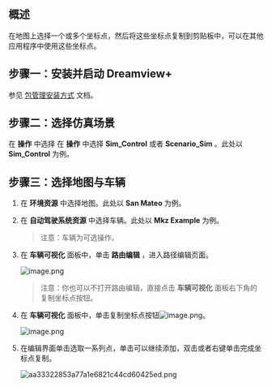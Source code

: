 ## 概述

在地图上选择一个或多个坐标点，然后将这些坐标点复制到剪贴板中，可以在其他应用程序中使用这些坐标点。

## 步骤一：安装并启动 Dreamview+

参见 [包管理安装方式](docs/安装指南/包管理安装方式.md) 文档。

## 步骤二：选择仿真场景

在 **操作** 中选择 在 **操作** 中选择 **Sim_Control** 或者 **Scenario_Sim** 。此处以 **Sim_Control** 为例。

## 步骤三：选择地图与车辆

1. 在 **环境资源** 中选择地图。此处以 **San Mateo** 为例。

2. 在 **自动驾驶系统资源** 中选择车辆。此处以 **Mkz Example** 为例。

   > 注意：车辆为可选操作。

3. 在 **车辆可视化** 面板中，单击 **路由编辑** ，进入路径编辑页面。

   ![image.png](https://bce.bdstatic.com/doc/Apollo-Homepage-Document/Apollo_alpha_doc/image_b3bef25.png)

   > 注意：你也可以不打开路由编辑，直接点击 **车辆可视化** 面板右下角的复制坐标点按钮。

4. 在 **车辆可视化** 面板中，单击复制坐标点按钮![image.png](https://bce.bdstatic.com/doc/Apollo-Homepage-Document/Apollo_alpha_doc/image_c5b09fe.png)。

   ![image.png](https://bce.bdstatic.com/doc/Apollo-Homepage-Document/Apollo_alpha_doc/image_849fe3d.png)

5. 在编辑界面单击选取一系列点，单击可以继续添加，双击或者右键单击完成坐标点复制。

   ![aa33322853a77a1e6821c44cd60425ed.png](https://bce.bdstatic.com/doc/Apollo-Homepage-Document/Apollo_alpha_doc/aa33322853a77a1e6821c44cd60425ed_aa33322.png)
